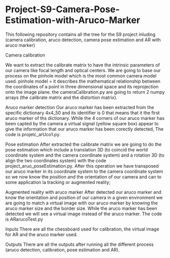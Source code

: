 # Project-S9-Camera-Pose-Estimation-with-Aruco-Marker
This following repository contains all the tree for the S9 project inluding (camera calibration, aruco detection, camera pose estimation and AR with aruco marker)

Camera calibration

We want to extract the calibrate matrix to have the intrinsic parameters of our camera like focal length and optical centers. We are going to base our process on the pinhole model which is the most common camera model used. pinhole model = it describes the mathematical relationship between the coordinates of a point in three dimensional space and its reprojection onto the image plane. the cameraCalibration.py are going to return 2 numpy arrays (the calibrate matrix and the distortion matrix).

Aruco marker detection 
Our aruco marker has been extracted from the specific dictionary 4x4_50 and its identifier is 0 that means that it the first aruco marker of ths dictionary. While the 4 corners of our aruco marker has been capted by the camera a virtual signal (yellow square box) appear to give the information that our aruco marker has been corectly detected, The code is projetc_arUco1.py.

Pose estimation
After extracted the calibrate matrix we are going to do the pose estimation which include a translation 3D (to coincid the world coordinate system and the camera coordinate system) and a rotation 3D (to align the two coordinates system) with the code project_aruo_poseEstimation.py. After this operation we have transposed our aruco marker in its coordinate system to the camera coordinate system so we now know the position and the orientation of our camera and can to some application la tracking or augmented reality;

Augmented reality with aruco marker
After detected our aruco marker and know the orientation and position of our camera in a given environment we are going to match a virtual image with our aruco marker by knowing the aruco marker size and the border size. While the aruco marker has been detected we will see a virtual image instead of the aruco marker. The code is ARarucoTest.py

Inputs
There are all the chessboard used for calibration, the virtual image for AR and the aruco marker used.

Outputs
There are all the outputs after running all the different process (aruco detection, calibration, pose estimation and AR).
